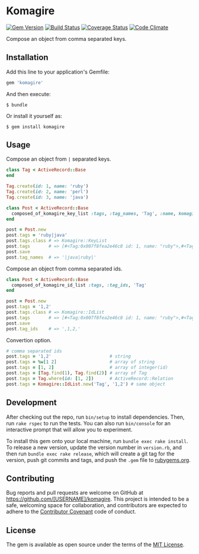 # Komagire

[![Gem Version](https://badge.fury.io/rb/komagire.svg)](http://badge.fury.io/rb/komagire)
[![Build Status](https://travis-ci.org/troter/komagire.svg?branch=master)](https://travis-ci.org/troter/komagire)
[![Coverage Status](https://coveralls.io/repos/troter/komagire/badge.svg)](https://coveralls.io/r/troter/komagire)
[![Code Climate](https://codeclimate.com/github/troter/komagire/badges/gpa.svg)](https://codeclimate.com/github/troter/komagire)

Compose an object from comma separated keys.

## Installation

Add this line to your application's Gemfile:

```ruby
gem 'komagire'
```

And then execute:

    $ bundle

Or install it yourself as:

    $ gem install komagire

## Usage

Compose an object from `|` separated keys.

```ruby
class Tag < ActiveRecord::Base
end

Tag.create(id: 1, name: 'ruby')
Tag.create(id: 2, name: 'perl')
Tag.create(id: 3, name: 'java')

class Post < ActiveRecord::Base
  composed_of_komagire_key_list :tags, :tag_names, 'Tag', :name, komagire: {delimiter: '|'}
end

post = Post.new
post.tags = 'ruby|java'
post.tags.class # => Komagire::KeyList
post.tags       # => [#<Tag:0x007f8fea2e46c8 id: 1, name: "ruby">,#<Tag:0x007f8fea2e44c0 id: 3, name: "java">]
post.save
post.tag_names  # => '|java|ruby|'
```

Compose an object from comma separated ids.

```ruby
class Post < ActiveRecord::Base
  composed_of_komagire_id_list :tags, :tag_ids, 'Tag'
end

post = Post.new
post.tags = '1,2'
post.tags.class # => Komagire::IdList
post.tags       # => [#<Tag:0x007f8fea2e46c8 id: 1, name: "ruby">,#<Tag:0x007f8fea2e44c0 id: 3, name: "java">]
post.save
post.tag_ids    # => ',1,2,'
```

Convertion option.

```ruby
# comma separated ids
post.tags = '1,2'                      # string
post.tags = %w[1 2]                    # array of string
post.tags = [1, 2]                     # array of integer(id)
post.tags = [Tag.find(1), Tag.find(2)] # array of Tag
post.tags = Tag.where(id: [1, 2])      # ActiveRecord::Relation
post.tags = Komagire::IdList.new('Tag', '1,2') # same object
```

## Development

After checking out the repo, run `bin/setup` to install dependencies. Then, run `rake rspec` to run the tests. You can also run `bin/console` for an interactive prompt that will allow you to experiment.

To install this gem onto your local machine, run `bundle exec rake install`. To release a new version, update the version number in `version.rb`, and then run `bundle exec rake release`, which will create a git tag for the version, push git commits and tags, and push the `.gem` file to [rubygems.org](https://rubygems.org).

## Contributing

Bug reports and pull requests are welcome on GitHub at https://github.com/[USERNAME]/komagire. This project is intended to be a safe, welcoming space for collaboration, and contributors are expected to adhere to the [Contributor Covenant](contributor-covenant.org) code of conduct.


## License

The gem is available as open source under the terms of the [MIT License](http://opensource.org/licenses/MIT).

